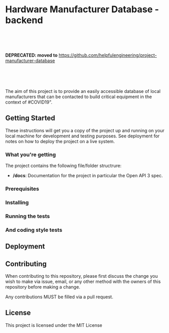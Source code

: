 # Hardware Manufacturer Database - backend

<br/>
<br/>
<br/>

**DEPRECATED: moved to** https://github.com/helpfulengineering/project-manufacturer-database

<br/>
<br/>
<br/>

The aim of this project is to provide an easily accessible database of local manufacturers that can be contacted to
build critical equipment in the context of #COVID19".

## Getting Started

These instructions will get you a copy of the project up and running on your local machine for development and testing purposes. See deployment for notes on how to deploy the project on a live system.

### What you're getting

The project contains the following file/folder structrure:

* __/docs__: Documentation for the project in particular the Open API 3 spec.

### Prerequisites

### Installing

### Running the tests

### And coding style tests

## Deployment

## Contributing

When contributing to this repository, please first discuss the change you wish to make via issue, email, or any other method with the owners of this repository before making a change. 

Any contributions MUST be filled via a pull request.

## License

This project is licensed under the MIT License
